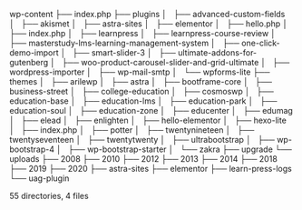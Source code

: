 wp-content
├── index.php
├── plugins
│   ├── advanced-custom-fields
│   ├── akismet
│   ├── astra-sites
│   ├── elementor
│   ├── hello.php
│   ├── index.php
│   ├── learnpress
│   ├── learnpress-course-review
│   ├── masterstudy-lms-learning-management-system
│   ├── one-click-demo-import
│   ├── smart-slider-3
│   ├── ultimate-addons-for-gutenberg
│   ├── woo-product-carousel-slider-and-grid-ultimate
│   ├── wordpress-importer
│   ├── wp-mail-smtp
│   └── wpforms-lite
├── themes
│   ├── arilewp
│   ├── astra
│   ├── bootframe-core
│   ├── business-street
│   ├── college-education
│   ├── cosmoswp
│   ├── education-base
│   ├── education-lms
│   ├── education-park
│   ├── education-soul
│   ├── education-zone
│   ├── educenter
│   ├── edumag
│   ├── elead
│   ├── enlighten
│   ├── hello-elementor
│   ├── hexo-lite
│   ├── index.php
│   ├── potter
│   ├── twentynineteen
│   ├── twentyseventeen
│   ├── twentytwenty
│   ├── ultrabootstrap
│   ├── wp-bootstrap-4
│   ├── wp-bootstrap-starter
│   └── zakra
├── upgrade
└── uploads
    ├── 2008
    ├── 2010
    ├── 2012
    ├── 2013
    ├── 2014
    ├── 2018
    ├── 2019
    ├── 2020
    ├── astra-sites
    ├── elementor
    ├── learn-press-logs
    └── uag-plugin

55 directories, 4 files
